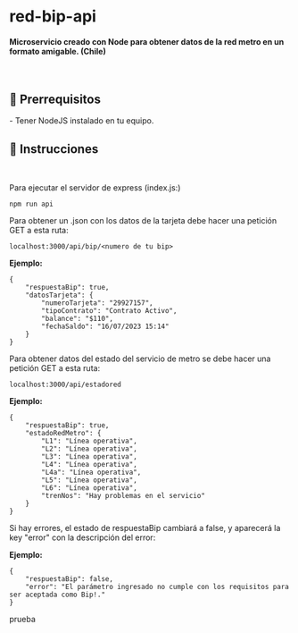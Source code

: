 # red-bip-api
<h4> Microservicio creado con Node para obtener datos de la red metro en un formato amigable. (Chile) </h4>
<br>

<h2> 📝 Prerrequisitos </h2>
    - Tener NodeJS instalado en tu equipo.

<h2> 📝 Instrucciones </h2>
<br>
<p> Para ejecutar el servidor de express (index.js:)  </p>

```
npm run api
```

<p> Para obtener un .json con los datos de la tarjeta debe hacer una petición GET a esta ruta: <p>

```
localhost:3000/api/bip/<numero de tu bip>
```

<strong>Ejemplo:</strong>

```
{
    "respuestaBip": true,
    "datosTarjeta": {
        "numeroTarjeta": "29927157",
        "tipoContrato": "Contrato Activo",
        "balance": "$110",
        "fechaSaldo": "16/07/2023 15:14"
    }
}
```

<p> Para obtener datos del estado del servicio de metro se debe hacer una petición GET a esta ruta: <p>

```
localhost:3000/api/estadored
```

<strong>Ejemplo:</strong>

```
{
    "respuestaBip": true,
    "estadoRedMetro": {
        "L1": "Línea operativa",
        "L2": "Línea operativa",
        "L3": "Línea operativa",
        "L4": "Línea operativa",
        "L4a": "Línea operativa",
        "L5": "Línea operativa",
        "L6": "Línea operativa",
        "trenNos": "Hay problemas en el servicio"
    }
}
```

<p> Si hay errores, el estado de respuestaBip cambiará a false, y aparecerá la key "error" con la descripción del error:  </p>

<strong>Ejemplo:</strong>
<br />

```
{
    "respuestaBip": false,
    "error": "El parámetro ingresado no cumple con los requisitos para ser aceptada como Bip!."
}
```
prueba






